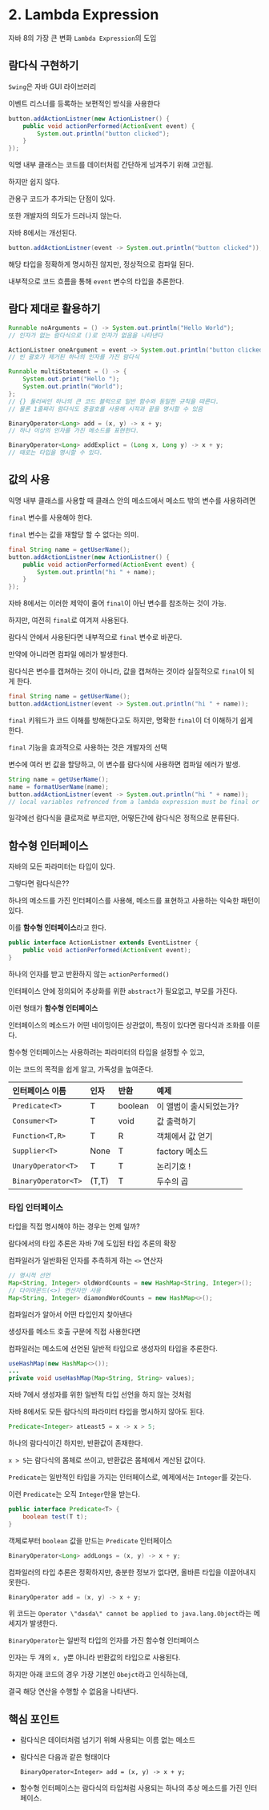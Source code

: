 # 2. Lambda Expression

자바 8의 가장 큰 변화 `Lambda Expression`의 도입

## 람다식 구현하기

`Swing`은 자바 GUI 라이브러리

이벤트 리스너를 등록하는 보편적인 방식을 사용한다

``` Java
button.addActionListner(new ActionListner() {
    public void actionPerformed(ActionEvent event) {
        System.out.println("button clicked");
    }
});
```

익명 내부 클래스는 코드를 데이터처럼 간단하게 넘겨주기 위해 고안됨.

하지만 쉽지 않다.

관용구 코드가 추가되는 단점이 있다.

또한 개발자의 의도가 드러나지 않는다.

자바 8에서는 개선된다.

``` Java
button.addActionListner(event -> System.out.println("button clicked"));
```

해당 타입을 정확하게 명시하진 않지만, 정상적으로 컴파일 된다.

내부적으로 코드 흐름을 통해 `event` 변수의 타입을 추론한다.

## 람다 제대로 활용하기

``` Java
Runnable noArguments = () -> System.out.println("Hello World");
// 인자가 없는 람다식으로 ()로 인자가 없음을 나타낸다

ActionListner oneArgument = event -> System.out.println("button clicked");
// 빈 괄호가 제거된 하나의 인자를 가진 람다식

Runnable multiStatement = () -> {
    System.out.print("Hello ");
    System.out.println("World");
};
// {} 둘러싸인 하나의 큰 코드 블럭으로 일반 함수와 동일한 규칙을 따른다.
// 물론 1줄짜리 람다식도 중괄호를 사용해 시작과 끝을 명시할 수 있음

BinaryOperator<Long> add = (x, y) -> x + y;
// 하나 이상의 인자를 가진 메소드를 표현한다.

BinaryOperator<Long> addExplict = (Long x, Long y) -> x + y;
// 때로는 타입을 명시할 수 있다.
```

## 값의 사용

익명 내부 클래스를 사용할 때 클래스 안의 메소드에서 메소드 밖의 변수를 사용하려면

`final` 변수를 사용해야 한다.
    
`final` 변수는 값을 재할당 할 수 없다는 의미.

``` Java
final String name = getUserName();
button.addActionListner(new ActionListner() {
    public void actionPerformed(ActionEvent event) {
        System.out.println("hi " + name);
    }
});
```

자바 8에서는 이러한 제약이 줄어 `final`이 아닌 변수를 참조하는 것이 가능.

하지만, 여전히 `final`로 여겨져 사용된다.

람다식 안에서 사용된다면 내부적으로 `final` 변수로 바꾼다.

만약에 아니라면 컴파일 에러가 발생한다.

람다식은 변수를 캡쳐하는 것이 아니라, 값을 캡쳐하는 것이라 실질적으로 `final`이 되게 한다.

``` Java
final String name = getUserName();
button.addActionListner(event -> System.out.println("hi " + name));
```

`final` 키워드가 코드 이해를 방해한다고도 하지만, 명확한 `final`이 더 이해하기 쉽게 한다.

`final` 기능을 효과적으로 사용하는 것은 개발자의 선택

변수에 여러 번 값을 할당하고, 이 변수를 람다식에 사용하면 컴파일 에러가 발생.

``` Java
String name = getUserName();
name = formatUserName(name);
button.addActionListner(event -> System.out.println("hi " + name));
// local variables refrenced from a lambda expression must be final or effectively final
```

일각에선 람다식을 클로져로 부르지만, 어떻든간에 람다식은 정적으로 분류된다.

## 함수형 인터페이스

자바의 모든 파라미터는 타입이 있다.

그렇다면 람다식은??

하나의 메소드를 가진 인터페이스를 사용해, 메소드를 표현하고 사용하는 익숙한 패턴이있다.

이를 **함수형 인터페이스**라고 한다.

``` Java
public interface ActionListner extends EventListner {
    public void actionPerformed(ActionEvent event);
}
```

하나의 인자를 받고 반환하지 않는 `actionPerformed()`

인터페이스 안에 정의되어 추상화를 위한 `abstract`가 필요없고, 부모를 가진다.

이런 형태가 **함수형 인터페이스**

인터페이스의 메소드가 어떤 네이밍이든 상관없이, 특징이 있다면 람다식과 조화를 이룬다.

함수형 인터페이스는 사용하려는 파라미터의 타입을 설정할 수 있고,

이는 코드의 목적을 쉽게 알고, 가독성을 높여준다.

|인터페이스 이름|인자|반환|예제|
|:---|:---|:---|:---|
|`Predicate<T>`|T|boolean|이 앨범이 출시되었는가?|
|`Consumer<T>`|T|void|값 출력하기|
|`Function<T,R>`|T|R|객체에서 값 얻기|
|`Supplier<T>`|None|T|factory 메소드|
|`UnaryOperator<T>`|T|T|논리기호 !|
|`BinaryOperator<T>`|(T,T)|T|두수의 곱|

### 타입 인터페이스

타입을 직접 명시해야 하는 경우는 언제 일까?

람다에서의 타입 추론은 자바 7에 도입된 타입 추론의 확장

컴파일러가 일반화된 인자를 추측하게 하는 `<>` 연산자

``` Java
// 명시적 선언
Map<String, Integer> oldWordCounts = new HashMap<String, Integer>();
// 다이아몬드(<>) 연산자만 사용
Map<String, Integer> diamondWordCounts = new HashMap<>();
```

컴파일러가 알아서 어떤 타입인지 찾아낸다

생성자를 메소드 호출 구문에 직접 사용한다면

컴파일러는 메소드에 선언된 일반적 타입으로 생성자의 타입을 추론한다.

``` Java
useHashMap(new HashMap<>());
...
private void useHashMap(Map<String, String> values);
```

자바 7에서 생성자를 위한 일반적 타입 선언을 하지 않는 것처럼

자바 8에서도 모든 람다식의 파라미터 타입을 명시하지 않아도 된다.

``` Java
Predicate<Integer> atLeast5 = x -> x > 5;
```

하나의 람다식이긴 하지만, 반환값이 존재한다.

`x > 5`는 람다식의 몸체로 쓰이고, 반환값은 몸체에서 계산된 값이다.

`Predicate`는 일반적인 타입을 가지는 인터페이스로, 예제에서는 `Integer`를 갖는다.

이런 `Predicate`는 오직 `Integer`만을 받는다.

``` Java
public interface Predicate<T> {
    boolean test(T t);
}
```

객체로부터 `boolean` 값을 만드는 `Predicate` 인터페이스

``` Java
BinaryOperator<Long> addLongs = (x, y) -> x + y;
```

컴파일러의 타입 추론은 정확하지만, 충분한 정보가 없다면, 올바른 타입을 이끌어내지 못한다.

``` Java
BinaryOperator add = (x, y) -> x + y;
```

위 코드는 `Operator \"dasda\" cannot be applied to java.lang.Object`라는 메세지가 발생한다.

`BinaryOperator`는 일반적 타입의 인자를 가진 함수형 인터페이스

인자는 두 개의 `x, y`뿐 아니라 반환값의 타입으로 사용된다.

하지만 아래 코드의 경우 가장 기본인 `Obejct`라고 인식하는데,

결국 해당 연산을 수행할 수 없음을 나타낸다.

## 핵심 포인트

* 람다식은 데이터처럼 넘기기 위해 사용되는 이름 없는 메소드

* 람다식은 다음과 같은 형태이다
    
    `BinaryOperator<Integer> add = (x, y) -> x + y;`

* 함수형 인터페이스는 람다식의 타입처럼 사용되는 하나의 추상 메소드를 가진 인터페이스.

